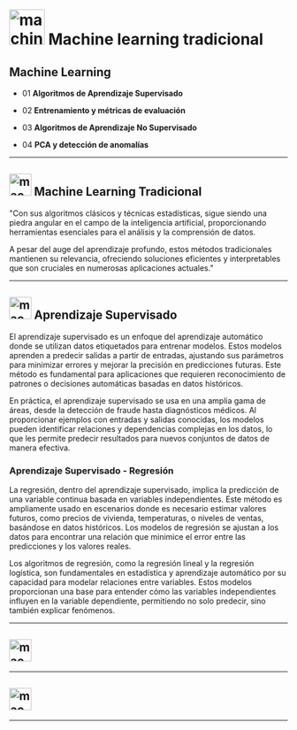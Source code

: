 # <img width="64" height="64" src="https://img.icons8.com/pieces/64/experimental-machine-learning-pieces.png" alt="machine learning"/> Machine learning tradicional

## Machine Learning

- 01 **Algoritmos de Aprendizaje Supervisado**

- 02 **Entrenamiento y métricas de evaluación**

- 03 **Algoritmos de Aprendizaje No Supervisado**

- 04 **PCA y detección de anomalías**

 --- 

## <img width="40" height="40" src="https://img.icons8.com/pieces/40/experimental-machine-learning-pieces.png" alt="machine learning"/>  Machine Learning Tradicional

"Con sus algoritmos clásicos y técnicas estadísticas, sigue siendo una piedra angular en el campo de la inteligencia artificial, proporcionando herramientas esenciales para el análisis y la comprensión de datos.

A pesar del auge del aprendizaje profundo, estos métodos tradicionales mantienen su relevancia, ofreciendo soluciones eficientes y interpretables que son cruciales en numerosas aplicaciones actuales."

---

## <img width="40" height="40" src="https://img.icons8.com/pieces/40/experimental-machine-learning-pieces.png" alt="machine learning"/>  Aprendizaje Supervisado

El aprendizaje supervisado es un enfoque del aprendizaje automático donde se utilizan datos etiquetados para entrenar modelos. Estos modelos aprenden a predecir salidas a partir de entradas, ajustando sus parámetros para minimizar errores y mejorar la precisión en predicciones futuras. Este método es fundamental para aplicaciones que requieren reconocimiento de
patrones o decisiones automáticas basadas en datos históricos.

En práctica, el aprendizaje supervisado se usa en una amplia gama de áreas, desde la detección de fraude hasta diagnósticos médicos. Al proporcionar ejemplos con entradas y salidas conocidas, los modelos pueden identificar relaciones y dependencias complejas en los datos, lo que les permite predecir resultados para nuevos conjuntos de datos de manera efectiva.

### Aprendizaje Supervisado - Regresión


La regresión, dentro del aprendizaje supervisado, implica la predicción de una variable continua basada en variables independientes. Este método es ampliamente usado en escenarios donde es necesario estimar valores futuros, como precios de vivienda, temperaturas, o niveles de ventas, basándose en datos históricos. Los modelos de regresión se ajustan a los
datos para encontrar una relación que minimice el error entre las predicciones y los valores reales.

Los algoritmos de regresión, como la regresión lineal y la regresión logística, son fundamentales en estadística y aprendizaje automático por su capacidad para modelar relaciones entre variables. Estos modelos proporcionan una base para entender cómo las variables independientes influyen en la variable dependiente, permitiendo no solo predecir, sino también explicar fenómenos.

---


## <img width="40" height="40" src="https://img.icons8.com/pieces/40/experimental-machine-learning-pieces.png" alt="machine learning"/> 

---


## <img width="40" height="40" src="https://img.icons8.com/pieces/40/experimental-machine-learning-pieces.png" alt="machine learning"/> 

---
